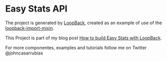 # Easy Stats API

The project is generated by [LoopBack](http://loopback.io), created as an example of use of the [loopback-import-mixin](https://www.npmjs.com/package/loopback-stats-mixin).

This Project is part of my blog post [How to build Easy Stats with LoopBack](http://mean.expert/2016/04/13/loopback-stats-mixin/).

For more componentes, examples and tutorials follow me on Twitter @johncasarrubias